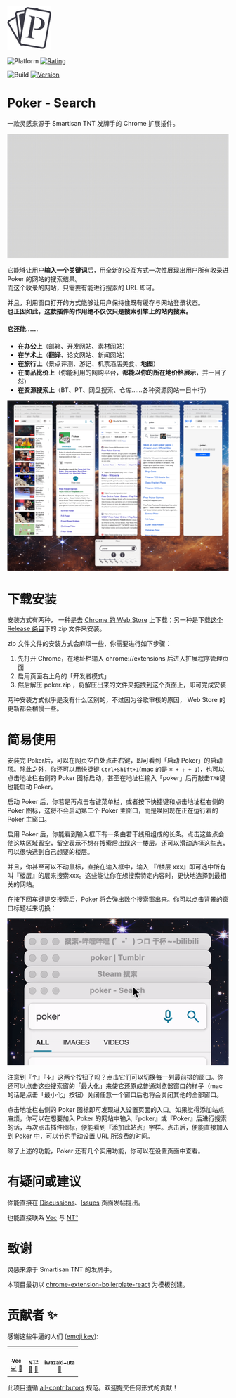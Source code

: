 <img src="src/assets/img/icon-logo.png" width="100"/>

![Platform](https://img.shields.io/badge/Platform-macOS%20%7C%20Windows-green?color=%235599FF&style=plastic&logo=Google%20Chrome&logoColor=%23F0F0F0)
<a href="https://chrome.google.com/webstore/detail/poker-search/oojeodibjbmkclnocinjolfaigheengg">
  <img src="https://img.shields.io/chrome-web-store/stars/oojeodibjbmkclnocinjolfaigheengg?color=%235599FF&logoColor=F0F0F0&style=plastic" alt="Rating" />
</a>

![Build](https://img.shields.io/github/workflow/status/VecHK/poker-search/Build/master?color=%235599FF&label=Build&logo=GitHub%20Actions&logoColor=%23F0F0F0&style=plastic)
<a href="https://github.com/VecHK/poker-search/releases/latest">
  <img src="https://img.shields.io/github/package-json/v/VecHK/poker-search?color=%235599FF&label=version&logoColor=%23F0F0F0&style=plastic" alt="Version" />
</a>

# Poker - Search

一款灵感来源于 Smartisan TNT 发牌手的 Chrome 扩展插件。

![](readme-assets/v1.6.5-released.gif)

它能够让用户**输入一个关键词**后，用全新的交互方式一次性展现出用户所有收录进 Poker 的网站的搜索结果。<br>
而这个收录的网站，只需要有能进行搜索的 URL 即可。

并且，利用窗口打开的方式能够让用户保持住既有缓存与网站登录状态。<br>
**也正因如此，这款插件的作用绝不仅仅只是搜索引擎上的站内搜索。**

#### 它还能……

- **在办公上**（邮箱、开发网站、素材网站）
- **在学术上**（**翻译**、论文网站、新闻网站）
- **在旅行上**（景点评测、游记、机票酒店美食、**地图**）
- **在商品比价上**（你能利用的网购平台，**都能以你的所在地价格展示**，并一目了然）
- **在资源搜索上**（BT、PT、网盘搜索、仓库……各种资源网站一目十行）

![](readme-assets/poker-launched.png)


# 下载安装

安装方式有两种， 一种是去 [Chrome 的 Web Store](https://chrome.google.com/webstore/detail/poker-search/oojeodibjbmkclnocinjolfaigheengg) 上下载；另一种是下载[这个 Release 条目](https://github.com/VecHK/poker-search/releases/latest)下的 zip 文件来安装。

zip 文件文件的安装方式会麻烦一些，你需要进行如下步骤：

1. 先打开 Chrome，在地址栏输入 chrome://extensions 后进入扩展程序管理页面
1. 启用页面右上角的「开发者模式」
1. 然后解压 poker.zip ，将解压出来的文件夹拖拽到这个页面上，即可完成安装

两种安装方式似乎是没有什么区别的，不过因为谷歌审核的原因， Web Store 的更新都会稍慢一些。


# 简易使用

安装完 Poker后，可以在网页空白处点击右键，即可看到「启动 Poker」的启动项。除此之外，你还可以用快捷键 `Ctrl+Shift+1`(mac 的是 `⌘ + ⇧ + 1`)，也可以点击地址栏右侧的 Poker 图标启动，甚至在地址栏输入「poker」后再敲击`TAB`键也能启动 Poker。

启动 Poker 后，你若是再点击右键菜单栏，或者按下快捷键和点击地址栏右侧的 Poker 图标，这将不会启动第二个 Poker 主窗口，而是唤回现在正在运行着的 Poker 主窗口。

启用 Poker 后，你能看到输入框下有一条由若干线段组成的长条。点击这些点会使这块区域留空，留空表示不想在搜索后出现这一楼层。还可以滑动选择这些点，可以很快选到自己想要的楼层。

并且，你甚至可以不动鼠标，直接在输入框中，输入 『/楼层 xxx』即可选中所有叫『楼层』的层来搜索xxx。这些能让你在想搜索特定内容时，更快地选择到最相关的网站。

在按下回车键提交搜索后，Poker 将会弹出数个搜索窗出来。你可以点击背景的窗口标题栏来切换：

![change search window](readme-assets/change-search-window.gif)

注意到『↑』『↓』这两个按钮了吗？点击它们可以切换每一列最前排的窗口。你还可以点击这些搜索窗的「最大化」来使它还原成普通浏览器窗口的样子（mac的话是点击「最小化」按钮）关闭任意一个窗口后也将会关闭其他的全部窗口。

点击地址栏右侧的 Poker 图标即可发现进入设置页面的入口。如果觉得添加站点麻烦，你可以在想要加入 Poker 的网站中输入『poker』或『Poker』后进行搜索的话，再次点击插件图标，便能看到『添加此站点』字样。点击后，便能直接加入到 Poker 中，可以节约手动设置 URL 所浪费的时间。

除了上述的功能，Poker 还有几个实用功能，你可以在设置页面中查看。


# 有疑问或建议

你能直接在 [Discussions](https://github.com/VecHK/poker-search/discussions)、[Issues](https://github.com/VecHK/poker-search/issues) 页面发帖提出。

也能直接联系 [Vec](http://vec.moe/) 与 [NT³](https://t.me/nt_cubic)

# 致谢

灵感来源于 Smartisan TNT 的发牌手。

本项目最初以 [chrome-extension-boilerplate-react](https://github.com/lxieyang/chrome-extension-boilerplate-react) 为模板创建。

# 贡献者 ✨

感谢这些牛逼的人们 ([emoji key](https://allcontributors.org/docs/en/emoji-key)):

<!-- ALL-CONTRIBUTORS-LIST:START - Do not remove or modify this section -->
<!-- prettier-ignore-start -->
<!-- markdownlint-disable -->
<table>
  <tr>
    <td align="center"><a href="http://vec.moe"><img src="https://avatars.githubusercontent.com/u/6480724?v=4?s=100" width="100px;" alt=""/><br /><sub><b>Vec</b></sub></a><br /><a href="https://github.com/VecHK/poker-search/commits?author=VecHK" title="Code">💻</a> <a href="#ideas-VecHK" title="Ideas, Planning, & Feedback">🤔</a></td>
    <td align="center"><a href="https://github.com/nt-cubic"><img src="https://avatars.githubusercontent.com/u/88926027?v=4?s=100" width="100px;" alt=""/><br /><sub><b>NT³</b></sub></a><br /><a href="#design-nt-cubic" title="Design">🎨</a> <a href="#ideas-nt-cubic" title="Ideas, Planning, & Feedback">🤔</a></td>
    <td align="center"><a href="https://github.com/iwazaki-uta"><img src="https://avatars.githubusercontent.com/u/106610172?v=4?s=100" width="100px;" alt=""/><br /><sub><b>iwazaki-uta</b></sub></a><br /><a href="#ideas-iwazaki-uta" title="Ideas, Planning, & Feedback">🤔</a></td>
  </tr>
</table>

<!-- markdownlint-restore -->
<!-- prettier-ignore-end -->

<!-- ALL-CONTRIBUTORS-LIST:END -->

此项目遵循 [all-contributors](https://github.com/all-contributors/all-contributors) 规范。欢迎提交任何形式的贡献！
